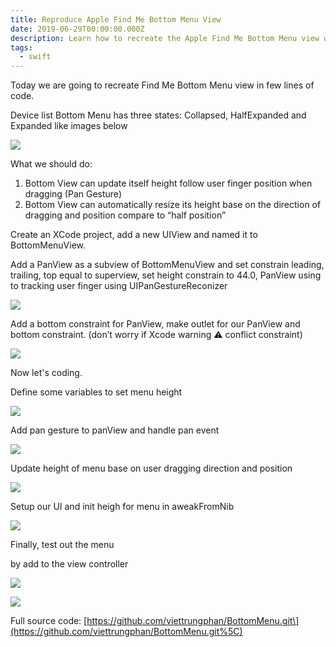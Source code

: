 ```yaml
---
title: Reproduce Apple Find Me Bottom Menu View
date: 2019-06-29T00:00:00.000Z
description: Learn how to recreate the Apple Find Me Bottom Menu view with Swift by building a draggable bottom menu that smoothly resizes between collapsed, half-expanded, and expanded states.
tags:
  - swift
---
```


Today we are going to recreate Find Me Bottom Menu view in few lines of code.

Device list Bottom Menu has three states: Collapsed, HalfExpanded and Expanded like images below

![](assets/reproduce-apple-find-me-bottom-menu-view_da7e32fb18ad8af53dffd592a0e683f5_md5.webp)

What we should do:

1. Bottom View can update itself height follow user finger position when dragging (Pan Gesture)
2. Bottom View can automatically resize its height base on the direction of dragging and position compare to “half position”

Create an XCode project, add a new UIView and named it to BottomMenuView.

Add a PanView as a subview of BottomMenuView and set constrain leading, trailing, top equal to superview, set height constrain to 44.0, PanView using to tracking user finger using UIPanGestureReconizer

![](assets/reproduce-apple-find-me-bottom-menu-view_dabaf075b757602a5af2c6bfcead3283_md5.webp)

Add a bottom constraint for PanView, make outlet for our PanView and bottom constraint. (don’t worry if Xcode warning ⚠️ conflict constraint)

![](assets/reproduce-apple-find-me-bottom-menu-view_8fbb0902507f83afa2b0ef1bc5f830a0_md5.webp)

Now let's coding.

Define some variables to set menu height

![](assets/reproduce-apple-find-me-bottom-menu-view_8a481af07dd3642e0a3001689f596f77_md5.webp)

Add pan gesture to panView and handle pan event

![](assets/reproduce-apple-find-me-bottom-menu-view_ab8aae75b6f84f7d28901126d81f38d0_md5.webp)

Update height of menu base on user dragging direction and position

![](assets/reproduce-apple-find-me-bottom-menu-view_e66f07cbd639a062efd2fc0a52315a9c_md5.webp)

Setup our UI and init heigh for menu in aweakFromNib

![](assets/reproduce-apple-find-me-bottom-menu-view_11c6fff8357d4f0172bb2ecf6a315d63_md5.webp)

Finally, test out the menu

 by add to the view controller

![](assets/reproduce-apple-find-me-bottom-menu-view_f864eb297f5f2ff0a55adc3876a07a3c_md5.webp)

![](assets/reproduce-apple-find-me-bottom-menu-view_097b369938a9fd77abad168060e62307_md5.webp)

Full source code:
[https://github.com/viettrungphan/BottomMenu.git\](https://github.com/viettrungphan/BottomMenu.git%5C)

